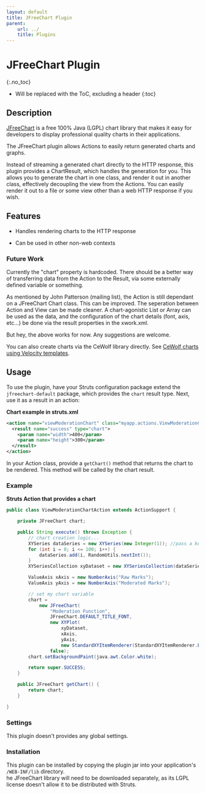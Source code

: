 ```yaml
---
layout: default
title: JFreeChart Plugin
parent:
    url: ../
    title: Plugins
---
```


# JFreeChart Plugin
{:.no_toc}

* Will be replaced with the ToC, excluding a header
{:toc}

## Description

[JFreeChart](http://www.jfree.org/jfreechart/) is a free 100% Java (LGPL) chart library that makes it easy for 
developers to display professional quality charts in their applications.

The JFreeChart plugin allows Actions to easily return generated charts and graphs.

Instead of streaming a generated chart directly to the HTTP response, this plugin provides a ChartResult, which 
handles the generation for you.  This allows you to generate the chart in one class, and render it out in another 
class, effectively decoupling the view from the Actions. You can easily render it out to a file or some view other 
than a web HTTP response if you wish.

## Features

+ Handles rendering charts to the HTTP response

+ Can be used in other non-web contexts

### Future Work

Currently the "chart" property is hardcoded. There should be a better way of transferring data from the Action to 
the Result, via some externally defined variable or something.

As mentioned by John Patterson (mailing list), the Action is still dependant on a JFreeChart Chart class. This can 
be improved. The seperation between Action and View can be made cleaner. A chart-agonistic List or Array can be used
as the data, and the configuration of the chart details (font, axis, etc...) be done via the result properties 
in the xwork.xml.

But hey, the above works for now. Any suggestions are welcome.

You can also create charts via the CeWolf library directly.  See [CeWolf charts using Velocity templates](cewolf-charts-using-velocity-templates).

## Usage

To use the plugin, have your Struts configuration package extend the `jfreechart-default` package, which provides
the `chart` result type.  Next, use it as a result in an action:

**Chart example in struts.xml**

```xml
<action name="viewModerationChart" class="myapp.actions.ViewModerationChartAction">
  <result name="success" type="chart">
    <param name="width">400</param>
    <param name="height">300</param> 
  </result>
</action>
```

In your Action class, provide a `getChart()` method that returns the chart to be rendered.  This method will be 
called by the chart result.

### Example

**Struts Action that provides a chart**

```java
public class ViewModerationChartAction extends ActionSupport {

	private JFreeChart chart;

	public String execute() throws Exception {
		// chart creation logic...
		XYSeries dataSeries = new XYSeries(new Integer(1)); //pass a key for this serie
		for (int i = 0; i <= 100; i++) {
			dataSeries.add(i, RandomUtils.nextInt());
		}
		XYSeriesCollection xyDataset = new XYSeriesCollection(dataSeries);

		ValueAxis xAxis = new NumberAxis("Raw Marks");
		ValueAxis yAxis = new NumberAxis("Moderated Marks");

		// set my chart variable
		chart =
			new JFreeChart(
				"Moderation Function",
				JFreeChart.DEFAULT_TITLE_FONT,
				new XYPlot(
					xyDataset,
					xAxis,
					yAxis,
					new StandardXYItemRenderer(StandardXYItemRenderer.LINES)),
				false);
		chart.setBackgroundPaint(java.awt.Color.white);

		return super.SUCCESS;
	}

	public JFreeChart getChart() {
		return chart;
	}

}
```

### Settings

This plugin doesn't provides any global settings.

### Installation

This plugin can be installed by copying the plugin jar into your application's `/WEB-INF/lib` directory.  
he JFreeChart library will need to be downloaded separately, as its LGPL license doesn't allow it to be distributed 
with Struts.

